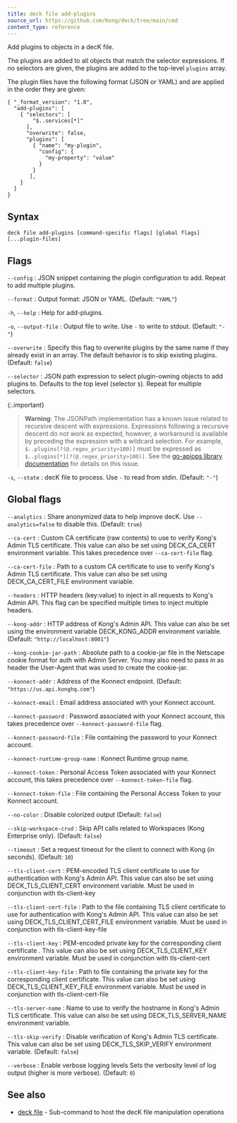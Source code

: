 ```yaml
---
title: deck file add-plugins
source_url: https://github.com/Kong/deck/tree/main/cmd
content_type: reference
---
```


Add plugins to objects in a decK file.

The plugins are added to all objects that match the selector expressions. If no
selectors are given, the plugins are added to the top-level `plugins` array.

The plugin files have the following format (JSON or YAML) and are applied in the
order they are given:

    { "_format_version": "1.0",
      "add-plugins": [
        { "selectors": [
            "$..services[*]"
          ],
          "overwrite": false,
          "plugins": [
            { "name": "my-plugin",
              "config": {
                "my-property": "value"
              }
            }
           ],
        }
      ]
    }

## Syntax

```
deck file add-plugins [command-specific flags] [global flags] [...plugin-files]
```

## Flags

`--config`
:  JSON snippet containing the plugin configuration to add. Repeat to add
multiple plugins.

`--format`
:  Output format: JSON or YAML. (Default: `"YAML"`)

`-h`, `--help`
:  Help for add-plugins.

`-o`, `--output-file`
:  Output file to write. Use `-` to write to stdout. (Default: `"-"`)

`--overwrite`
:  Specify this flag to overwrite plugins by the same name if they already
exist in an array. The default behavior is to skip existing plugins. (Default: `false`)

`--selector`
:  JSON path expression to select plugin-owning objects to add plugins to.
Defaults to the top level (selector `$`). Repeat for multiple selectors.

{:.important}
> **Warning**: The JSONPath implementation has a known issue related to 
recursive descent with expressions. Expressions following a recursive
descent do not work as expected, however, a workaround is available by preceding the
expression with a wildcard selection. For example, `$..plugins[?(@.regex_priority>100)]` must
be expressed as `$..plugins[*][?(@.regex_priority>100)]`. See the 
[go-apiops library documentation](https://github.com/Kong/go-apiops/blob/main/docs/README.md#notes) 
for details on this issue.

`-s`, `--state`
:  decK file to process. Use `-` to read from stdin. (Default: `"-"`)


## Global flags

`--analytics`
:  Share anonymized data to help improve decK.
Use `--analytics=false` to disable this. (Default: `true`)

`--ca-cert`
:  Custom CA certificate (raw contents) to use to verify Kong's Admin TLS certificate.
This value can also be set using DECK_CA_CERT environment variable.
This takes precedence over `--ca-cert-file` flag.

`--ca-cert-file`
:  Path to a custom CA certificate to use to verify Kong's Admin TLS certificate.
This value can also be set using DECK_CA_CERT_FILE environment variable.

`--headers`
:  HTTP headers (key:value) to inject in all requests to Kong's Admin API.
This flag can be specified multiple times to inject multiple headers.

`--kong-addr`
:  HTTP address of Kong's Admin API.
This value can also be set using the environment variable DECK_KONG_ADDR
 environment variable. (Default: `"http://localhost:8001"`)

`--kong-cookie-jar-path`
:  Absolute path to a cookie-jar file in the Netscape cookie format for auth with Admin Server.
You may also need to pass in as header the User-Agent that was used to create the cookie-jar.

`--konnect-addr`
:  Address of the Konnect endpoint. (Default: `"https://us.api.konghq.com"`)

`--konnect-email`
:  Email address associated with your Konnect account.

`--konnect-password`
:  Password associated with your Konnect account, this takes precedence over `--konnect-password-file` flag.

`--konnect-password-file`
:  File containing the password to your Konnect account.

`--konnect-runtime-group-name`
:  Konnect Runtime group name.

`--konnect-token`
:  Personal Access Token associated with your Konnect account, this takes precedence over `--konnect-token-file` flag.

`--konnect-token-file`
:  File containing the Personal Access Token to your Konnect account.

`--no-color`
:  Disable colorized output (Default: `false`)

`--skip-workspace-crud`
:  Skip API calls related to Workspaces (Kong Enterprise only). (Default: `false`)

`--timeout`
:  Set a request timeout for the client to connect with Kong (in seconds). (Default: `10`)

`--tls-client-cert`
:  PEM-encoded TLS client certificate to use for authentication with Kong's Admin API.
This value can also be set using DECK_TLS_CLIENT_CERT environment variable. Must be used in conjunction with tls-client-key

`--tls-client-cert-file`
:  Path to the file containing TLS client certificate to use for authentication with Kong's Admin API.
This value can also be set using DECK_TLS_CLIENT_CERT_FILE environment variable. Must be used in conjunction with tls-client-key-file

`--tls-client-key`
:  PEM-encoded private key for the corresponding client certificate .
This value can also be set using DECK_TLS_CLIENT_KEY environment variable. Must be used in conjunction with tls-client-cert

`--tls-client-key-file`
:  Path to file containing the private key for the corresponding client certificate.
This value can also be set using DECK_TLS_CLIENT_KEY_FILE environment variable. Must be used in conjunction with tls-client-cert-file

`--tls-server-name`
:  Name to use to verify the hostname in Kong's Admin TLS certificate.
This value can also be set using DECK_TLS_SERVER_NAME environment variable.

`--tls-skip-verify`
:  Disable verification of Kong's Admin TLS certificate.
This value can also be set using DECK_TLS_SKIP_VERIFY environment variable. (Default: `false`)

`--verbose`
:  Enable verbose logging levels
Sets the verbosity level of log output (higher is more verbose). (Default: `0`)

## See also

* [deck file](/deck/{{page.kong_version}}/reference/deck_file)   - Sub-command to host the decK file manipulation operations

